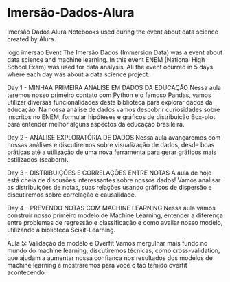 # Imersão-Dados-Alura

Imersão Dados Alura
Notebooks used during the event about data science created by Alura.

logo imersao
Event
The Imersão Dados (Immersion Data) was a event about data science and machine learning. In this event ENEM (National High School Exam) was used for data analysis. All the event ocurred in 5 days where each day was about a data science project.

Day 1 - MINHAA PRIMEIRA ANÁLISE EM DADOS DA EDUCAÇÃO
Nessa aula teremos nosso primeiro contato com Python e o famoso Pandas, vamos utilizar diversas funcionalidades desta biblioteca para explorar dados da educação. Na nossa análise de dados vamos descobrir curiosidades sobre inscritos no ENEM, formular hipóteses e gráficos de distribuição Box-plot para entender melhor alguns aspectos da educação brasileira.

Day 2 - ANÁLISE EXPLORATÓRIA DE DADOS
Nessa aula avançaremos com nossas análises e discutiremos sobre visualização de dados, desde boas práticas até a utilização de uma nova ferramenta para gerar gráficos mais estilizados (seaborn).

Day 3 - DISTRIBUIÇÕES E CORRELAÇÕES ENTRE NOTAS
A aula de hoje está cheia de discusões interessantes sobre nossos dados! Vamos analisar as distribuições de notas, suas relações usando gráficos de dispersão e discutiremos sobre correlação e causalidade.

Day 4 - PREVENDO NOTAS COM MACHINE LEARNING
Nessa aula vamos construir nosso primeiro modelo de Machine Learning, entender a diferença entre problemas de regressão e classificação e como avaliar nosso modelo, utilizando a biblioteca Scikit-Learning.

Aula 5: Validação de modelo e Overfit
Vamos mergulhar mais fundo no mundo do machine learning, discutiremos técnicas, como cross-validation, que ajudam a aumentar nossa confiança nos resultados dos modelos de machine learning e mostraremos para você o tão temido overfit acontecendo.
